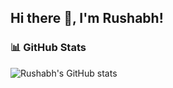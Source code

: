 ## Hi there 👋, I'm Rushabh!

### 📊 GitHub Stats

![Rushabh's GitHub stats](https://github-readme-stats.vercel.app/api?username=RushabhRatnaparkhi&show_icons=true&theme=gruvbox)


<!--
**RushabhRatnaparkhi/RushabhRatnaparkhi** is a ✨ _special_ ✨ repository because its `README.md` (this file) appears on your GitHub profile.

Here are some ideas to get you started:

- 🔭 I’m currently working on ...
- 🌱 I’m currently learning ...
- 👯 I’m looking to collaborate on ...
- 🤔 I’m looking for help with ...
- 💬 Ask me about ...
- 📫 How to reach me: ...
- 😄 Pronouns: ...
- ⚡ Fun fact: ...
-->
